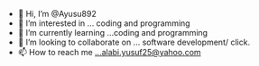 - 👋 Hi, I’m @Ayusu892
- 👀 I’m interested in ... coding and programming 
- 🌱 I’m currently learning ...coding and programming 
- 💞️ I’m looking to collaborate on ... software development/ click.
- 📫 How to reach me ...alabi.yusuf25@yahoo.com 

<!---
Ayusu892/Ayusu892 is a ✨ special ✨ repository because its `README.md` (this file) appears on your GitHub profile.
You can click the Preview link to take a look at your changes.
--->
